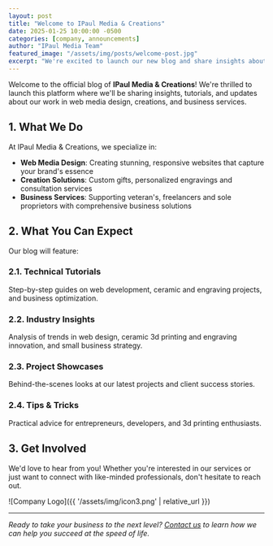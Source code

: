 ```yaml
---
layout: post
title: "Welcome to IPaul Media & Creations"
date: 2025-01-25 10:00:00 -0500
categories: [company, announcements]
author: "IPaul Media Team"
featured_image: "/assets/img/posts/welcome-post.jpg"
excerpt: "We're excited to launch our new blog and share insights about web media design, creations, and business services."
---
```


Welcome to the official blog of **IPaul Media & Creations**! We're thrilled to launch this platform where we'll be sharing insights, tutorials, and updates about our work in web media design, creations, and business services.

## 1. What We Do

At IPaul Media & Creations, we specialize in:

- **Web Media Design**: Creating stunning, responsive websites that capture your brand's essence
- **Creation Solutions**: Custom gifts, personalized engravings and consultation services  
- **Business Services**: Supporting veteran's, freelancers and sole proprietors with comprehensive business solutions

## 2. What You Can Expect

Our blog will feature:

### 2.1. Technical Tutorials
Step-by-step guides on web development, ceramic and engraving projects, and business optimization.

### 2.2. Industry Insights
Analysis of trends in web design, ceramic 3d printing and engraving innovation, and small business strategy.

### 2.3. Project Showcases
Behind-the-scenes looks at our latest projects and client success stories.

### 2.4. Tips & Tricks
Practical advice for entrepreneurs, developers, and 3d printing enthusiasts.

## 3. Get Involved

We'd love to hear from you! Whether you're interested in our services or just want to connect with like-minded professionals, don't hesitate to reach out.

![Company Logo]({{ '/assets/img/icon3.png' | relative_url }})

---

*Ready to take your business to the next level? [Contact us](#services) to learn how we can help you succeed at the speed of life.*
